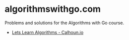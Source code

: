 # algorithmswithgo.com

Problems and solutions for the Algorithms with Go course.

* [Lets Learn Algorithms - Calhoun.io](https://www.calhoun.io/lets-learn-algorithms)
